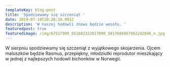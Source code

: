 ```yaml
---
templateKey: blog-post
title: 'Spodziewamy się szczeniąt '
date: 2019-07-19T20:28:18.091Z
description: 'W naszej hodowli znowu będzie wesoło. '
featuredpost: true
featuredimage: /img/67517909_651682322017890_5817606057962242048_n.jpg
---
```

W sierpniu spodziewamy się szczeniąt z wyjątkowego skojarzenia. Ojcem maluszków będzie Rasmus, przepiękny, młodziutki reprodutor mieszkający w jednej z najlepszych hodowli bichonków w Norwegii.
